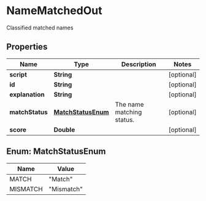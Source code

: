 

# NameMatchedOut

Classified matched names

## Properties

| Name | Type | Description | Notes |
|------------ | ------------- | ------------- | -------------|
|**script** | **String** |  |  [optional] |
|**id** | **String** |  |  [optional] |
|**explanation** | **String** |  |  [optional] |
|**matchStatus** | [**MatchStatusEnum**](#MatchStatusEnum) | The name matching status. |  [optional] |
|**score** | **Double** |  |  [optional] |



## Enum: MatchStatusEnum

| Name | Value |
|---- | -----|
| MATCH | &quot;Match&quot; |
| MISMATCH | &quot;Mismatch&quot; |



